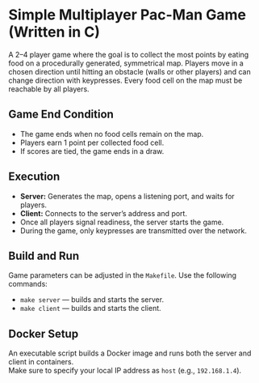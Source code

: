 # Simple Multiplayer Pac-Man Game (Written in C)

A 2–4 player game where the goal is to collect the most points by eating food on a procedurally generated, symmetrical map. Players move in a chosen direction until hitting an obstacle (walls or other players) and can change direction with keypresses. Every food cell on the map must be reachable by all players.

## Game End Condition
- The game ends when no food cells remain on the map.
- Players earn 1 point per collected food cell.
- If scores are tied, the game ends in a draw.

## Execution
- **Server:** Generates the map, opens a listening port, and waits for players.
- **Client:** Connects to the server’s address and port.
- Once all players signal readiness, the server starts the game.
- During the game, only keypresses are transmitted over the network.

## Build and Run
Game parameters can be adjusted in the `Makefile`. Use the following commands:
- `make server` — builds and starts the server.
- `make client` — builds and starts the client.

## Docker Setup
An executable script builds a Docker image and runs both the server and client in containers.  
Make sure to specify your local IP address as `host` (e.g., `192.168.1.4`).
